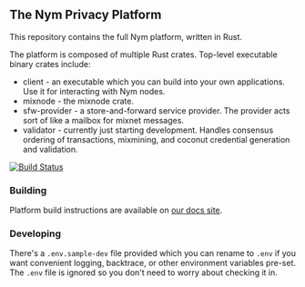 ## The Nym Privacy Platform

This repository contains the full Nym platform, written in Rust.

The platform is composed of multiple Rust crates. Top-level executable binary crates include:

* client - an executable which you can build into your own applications. Use it for interacting with Nym nodes.
* mixnode - the mixnode crate.
* sfw-provider - a store-and-forward service provider. The provider acts sort of like a mailbox for mixnet messages.
* validator - currently just starting development. Handles consensus ordering of transactions, mixmining, and coconut credential generation and validation. 

[![Build Status](https://travis-ci.com/nymtech/nym.svg?branch=develop)](https://travis-ci.com/nymtech/nym)

### Building

Platform build instructions are available on [our docs site](https://nymtech.net/docs/mixnet/installation/).

### Developing

There's a `.env.sample-dev` file provided which you can rename to `.env` if you want convenient logging, backtrace, or other environment variables pre-set. The `.env` file is ignored so you don't need to worry about checking it in.
